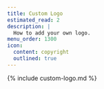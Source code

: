 ```yaml
---
title: Custom Logo
estimated_read: 2
description: |
  How to add your own logo.
menu_order: 1300
icon:
  content: copyright
  outlined: true
---
```


{% include custom-logo.md %}
